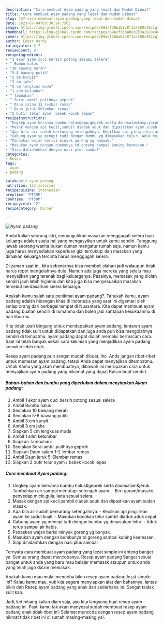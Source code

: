 ```yaml
---
description: "Cara membuat Ayam padang yang lezat dan Mudah Dibuat"
title: "Cara membuat Ayam padang yang lezat dan Mudah Dibuat"
slug: 457-cara-membuat-ayam-padang-yang-lezat-dan-mudah-dibuat
date: 2021-07-04T08:30:24.750Z
image: https://img-global.cpcdn.com/recipes/69acf36bab8c8f3a/680x482cq70/ayam-padang-foto-resep-utama.jpg
thumbnail: https://img-global.cpcdn.com/recipes/69acf36bab8c8f3a/680x482cq70/ayam-padang-foto-resep-utama.jpg
cover: https://img-global.cpcdn.com/recipes/69acf36bab8c8f3a/680x482cq70/ayam-padang-foto-resep-utama.jpg
author: Edgar Hardy
ratingvalue: 3.7
reviewcount: 9
recipeingredient:
- "1 ekor ayam cuci bersih potong sesuai selera"
- " Bumbu halus "
- "10 bawang merah"
- "5-8 bawang putih"
- "3 cm kunyit"
- "3 cm jahe"
- "5 cm lengkuas muda"
- "1 sdm ketumbar"
- " Tambahan"
- " Serai ambil putihnya geprek"
- " Daun salam 12 lembar remas"
- " Daun jeruk 56lembar remas"
- "2 butir telur ayam  bebek kocok lepas"
recipeinstructions:
- "Ungkep ayam bersama bumbu halus&amp;geprek serta daunsalam&amp;jeruk. Tambahkan air sampai menutupi setengah ayam. Beri garam/masako, penyedap,micin,gula, lada sesuai selera."
- "Masak dengan api kecil,sambil diaduk aduk dan dipastikan ayam sudah masak."
- "Apa bila air sudah berkurang setengahnya. Kecilkan api,pingiirkan ayam ke sudut kuali. Masukan kocokan telur sambil diaduk aduk cepat."
- "Gabung ayam yg menepi tadi dengan bumbu yg dimasukan telur. Aduk terus sampai air habis."
- "Panaskan wajan berisi minyak goreng yg banyak."
- "Masukan ayam dengan bumbunya td goreng sampai kuning keemasan."
- "Siap dihidanhkan dengan nasi plus sambal"
categories:
- Resep
tags:
- ayam
- padang

katakunci: ayam padang 
nutrition: 153 calories
recipecuisine: Indonesian
preptime: "PT39M"
cooktime: "PT50M"
recipeyield: "2"
recipecategory: Dinner

---
```



![Ayam padang](https://img-global.cpcdn.com/recipes/69acf36bab8c8f3a/680x482cq70/ayam-padang-foto-resep-utama.jpg)

Andai kalian seorang istri, menyuguhkan masakan menggugah selera buat keluarga adalah suatu hal yang mengasyikan untuk kamu sendiri. Tanggung jawab seorang  wanita bukan cuman mengatur rumah saja, namun kamu juga harus menyediakan keperluan gizi tercukupi dan masakan yang dimakan keluarga tercinta harus menggugah selera.

Di zaman  saat ini, kita sebenarnya bisa membeli olahan jadi walaupun tidak harus repot mengolahnya dulu. Namun ada juga mereka yang selalu mau menyajikan yang terenak bagi keluarganya. Pasalnya, memasak yang diolah sendiri jauh lebih higienis dan kita juga bisa menyesuaikan masakan tersebut berdasarkan selera keluarga. 



Apakah kamu salah satu penikmat ayam padang?. Tahukah kamu, ayam padang adalah hidangan khas di Indonesia yang saat ini digemari oleh setiap orang dari berbagai tempat di Nusantara. Kita dapat membuat ayam padang buatan sendiri di rumahmu dan boleh jadi santapan kesukaanmu di hari liburmu.

Kita tidak usah bingung untuk mendapatkan ayam padang, lantaran ayam padang tidak sulit untuk didapatkan dan juga anda pun bisa mengolahnya sendiri di tempatmu. ayam padang dapat diolah memalui bermacam cara. Saat ini telah banyak sekali cara kekinian yang menjadikan ayam padang semakin lebih enak.

Resep ayam padang pun sangat mudah dibuat, lho. Anda jangan ribet-ribet untuk memesan ayam padang, tetapi Anda dapat menyajikan ditempatmu. Untuk Kamu yang akan membuatnya, dibawah ini merupakan cara untuk menyajikan ayam padang yang nikamat yang dapat Kalian buat sendiri.

<!--inarticleads1-->

##### Bahan-bahan dan bumbu yang diperlukan dalam menyiapkan Ayam padang:

1. Ambil 1 ekor ayam cuci bersih potong sesuai selera
1. Ambil  Bumbu halus :
1. Sediakan 10 bawang merah
1. Sediakan 5-8 bawang putih
1. Ambil 3 cm kunyit
1. Ambil 3 cm jahe
1. Siapkan 5 cm lengkuas muda
1. Ambil 1 sdm ketumbar
1. Siapkan  Tambahan:
1. Sediakan  Serai ambil putihnya geprek
1. Siapkan  Daun salam 1-2 lembar remas
1. Ambil  Daun jeruk 5-6lembar remas
1. Siapkan 2 butir telur ayam / bebek kocok lepas




<!--inarticleads2-->

##### Cara membuat Ayam padang:

1. Ungkep ayam bersama bumbu halus&amp;geprek serta daunsalam&amp;jeruk. Tambahkan air sampai menutupi setengah ayam. - Beri garam/masako, penyedap,micin,gula, lada sesuai selera.
1. Masak dengan api kecil,sambil diaduk aduk dan dipastikan ayam sudah masak.
1. Apa bila air sudah berkurang setengahnya. - Kecilkan api,pingiirkan ayam ke sudut kuali. - Masukan kocokan telur sambil diaduk aduk cepat.
1. Gabung ayam yg menepi tadi dengan bumbu yg dimasukan telur. - Aduk terus sampai air habis.
1. Panaskan wajan berisi minyak goreng yg banyak.
1. Masukan ayam dengan bumbunya td goreng sampai kuning keemasan.
1. Siap dihidanhkan dengan nasi plus sambal




Ternyata cara membuat ayam padang yang lezat simple ini enteng banget ya! Semua orang dapat mencobanya. Resep ayam padang Sangat sesuai banget untuk anda yang baru mau belajar memasak ataupun untuk anda yang telah jago dalam memasak.

Apakah kamu mau mulai mencoba bikin resep ayam padang lezat simple ini? Kalau kamu mau, yuk kita segera menyiapkan alat dan bahannya, lantas bikin deh Resep ayam padang yang enak dan sederhana ini. Sangat taidak sulit kan. 

Jadi, ketimbang kalian diam saja, ayo kita langsung buat resep ayam padang ini. Pasti kamu tak akan menyesal sudah membuat resep ayam padang enak tidak ribet ini! Selamat mencoba dengan resep ayam padang nikmat tidak ribet ini di rumah masing-masing,ya!.

